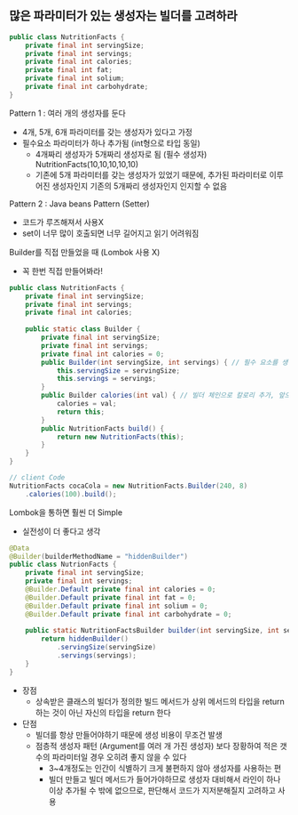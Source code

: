 ## 많은 파라미터가 있는 생성자는 빌더를 고려하라

```java
public class NutritionFacts {
    private final int servingSize;
    private final int servings;
    private final int calories;
    private final int fat;
    private final int solium;
    private final int carbohydrate;
}
```

Pattern 1 : 여러 개의 생성자를 둔다

- 4개, 5개, 6개 파라미터를 갖는 생성자가 있다고 가정
- 필수요소 파라미터가 하나 추가됨 (int형으로 타입 동일)
  - 4개짜리 생성자가 5개짜리 생성자로 됨 (필수 생성자) NutritionFacts(10,10,10,10,10)
  - 기존에 5개 파라미터를 갖는 생성자가 있었기 때문에, 추가된 파라미터로 이루어진 생성자인지 기존의 5개짜리 생성자인지 인지할 수 없음

Pattern 2 : Java beans Pattern (Setter)

- 코드가 루즈해져서 사용X 
- set이 너무 많이 호출되면 너무 길어지고 읽기 어려워짐



Builder를 직접 만들었을 때 (Lombok 사용 X)

- 꼭 한번 직접 만들어봐라!

```java
public class NutritionFacts {
    private final int servingSize;
    private final int servings;
    private final int calories;
    
    public static class Builder {
        private final int servingSize;
        private final int servings;
        private final int calories = 0;
        public Builder(int servingSize, int servings) { // 필수 요소를 생성자를 통해 주입
            this.servingSize = servingSize;
            this.servings = servings;
        }
        public Builder calories(int val) { // 빌더 체인으로 칼로리 추가, 앞으로 필수 요소 아닌것을 점점 더 추가
            calories = val;
            return this;
        }
        public NutritionFacts build() {
            return new NutritionFacts(this);
        }
    }
}

// client Code
NutritionFacts cocaCola = new NutritionFacts.Builder(240, 8)
    .calories(100).build();
```



Lombok을 통하면 훨씬 더 Simple

- 실전성이 더 좋다고 생각

```java
@Data
@Builder(builderMethodName = "hiddenBuilder")
public class NutrionFacts {
    private final int servingSize;
    private final int servings;
    @Builder.Default private final int calories = 0;
    @Builder.Default private final int fat = 0;
    @Builder.Default private final int solium = 0;
    @Builder.Default private final int carbohydrate = 0;
    
    public static NutritionFactsBuilder builder(int servingSize, int servings) {
        return hiddenBuilder()
            .servingSize(servingSize)
            .servings(servings);
    }
}
```



- 장점
  - 상속받은 클래스의 빌더가 정의한 빌드 메서드가 상위 메서드의 타입을 return 하는 것이 아닌 자신의 타입을 return 한다
- 단점
  - 빌더를 항상 만들어야하기 때문에 생성 비용이 무조건 발생
  - 점층적 생성자 패턴 (Argument를 여러 개 가진 생성자) 보다 장황하여 적은 갯수의 파라미터일 경우 오히려 좋지 않을 수 있다
    - 3~4개정도는 인간이 식별하기 크게 불편하지 않아 생성자를 사용하는 편
    - 빌더 만들고 빌더 메서드가 들어가야하므로 생성자 대비해서 라인이 하나 이상 추가될 수 밖에 없으므로, 판단해서 코드가 지저분해질지 고려하고 사용